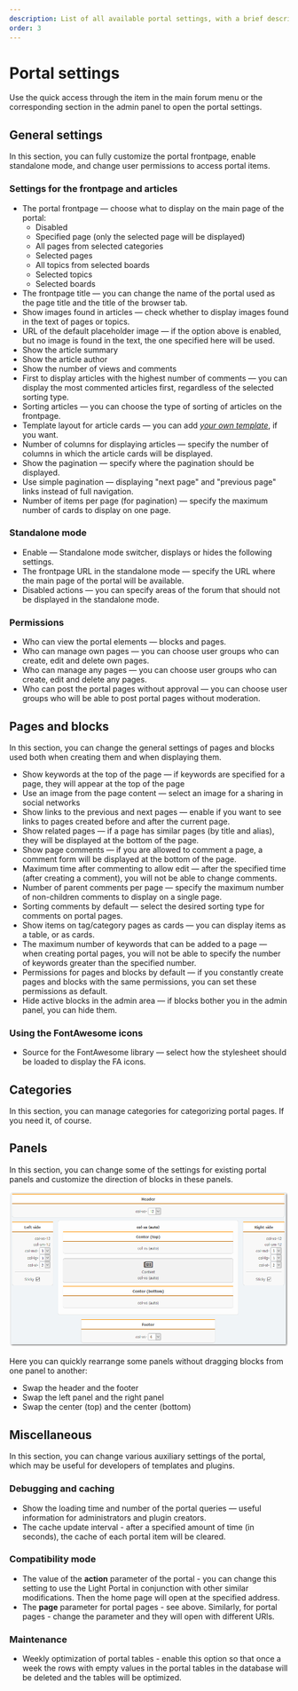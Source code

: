 ```yaml
---
description: List of all available portal settings, with a brief description
order: 3
---
```


# Portal settings

Use the quick access through the item in the main forum menu or the corresponding section in the admin panel to open the portal settings.

## General settings

In this section, you can fully customize the portal frontpage, enable standalone mode, and change user permissions to access portal items.

### Settings for the frontpage and articles

- The portal frontpage — choose what to display on the main page of the portal:
  - Disabled
  - Specified page (only the selected page will be displayed)
  - All pages from selected categories
  - Selected pages
  - All topics from selected boards
  - Selected topics
  - Selected boards
- The frontpage title — you can change the name of the portal used as the page title and the title of the browser tab.
- Show images found in articles — check whether to display images found in the text of pages or topics.
- URL of the default placeholder image — if the option above is enabled, but no image is found in the text, the one specified here will be used.
- Show the article summary
- Show the article author
- Show the number of views and comments
- First to display articles with the highest number of comments — you can display the most commented articles first, regardless of the selected sorting type.
- Sorting articles — you can choose the type of sorting of articles on the frontpage.
- Template layout for article cards — you can add _[your own template](../how-to/create-layout)_, if you want.
- Number of columns for displaying articles — specify the number of columns in which the article cards will be displayed.
- Show the pagination — specify where the pagination should be displayed.
- Use simple pagination — displaying "next page" and "previous page" links instead of full navigation.
- Number of items per page (for pagination) — specify the maximum number of cards to display on one page.

### Standalone mode

- Enable — Standalone mode switcher, displays or hides the following settings.
- The frontpage URL in the standalone mode — specify the URL where the main page of the portal will be available.
- Disabled actions — you can specify areas of the forum that should not be displayed in the standalone mode.

### Permissions

- Who can view the portal elements — blocks and pages.
- Who can manage own pages — you can choose user groups who can create, edit and delete own pages.
- Who can manage any pages — you can choose user groups who can create, edit and delete any pages.
- Who can post the portal pages without approval — you can choose user groups who will be able to post portal pages without moderation.

## Pages and blocks

In this section, you can change the general settings of pages and blocks used both when creating them and when displaying them.

- Show keywords at the top of the page — if keywords are specified for a page, they will appear at the top of the page
- Use an image from the page content — select an image for a sharing in social networks
- Show links to the previous and next pages — enable if you want to see links to pages created before and after the current page.
- Show related pages — if a page has similar pages (by title and alias), they will be displayed at the bottom of the page.
- Show page comments — if you are allowed to comment a page, a comment form will be displayed at the bottom of the page.
- Maximum time after commenting to allow edit — after the specified time (after creating a comment), you will not be able to change comments.
- Number of parent comments per page — specify the maximum number of non-children comments to display on a single page.
- Sorting comments by default — select the desired sorting type for comments on portal pages.
- Show items on tag/category pages as cards — you can display items as a table, or as cards.
- The maximum number of keywords that can be added to a page — when creating portal pages, you will not be able to specify the number of keywords greater than the specified number.
- Permissions for pages and blocks by default — if you constantly create pages and blocks with the same permissions, you can set these permissions as default.
- Hide active blocks in the admin area — if blocks bother you in the admin panel, you can hide them.

### Using the FontAwesome icons

- Source for the FontAwesome library — select how the stylesheet should be loaded to display the FA icons.

## Categories

In this section, you can manage categories for categorizing portal pages. If you need it, of course.

## Panels

In this section, you can change some of the settings for existing portal panels and customize the direction of blocks in these panels.

![Panels](panels.png)

Here you can quickly rearrange some panels without dragging blocks from one panel to another:

- Swap the header and the footer
- Swap the left panel and the right panel
- Swap the center (top) and the center (bottom)

## Miscellaneous

In this section, you can change various auxiliary settings of the portal, which may be useful for developers of templates and plugins.

### Debugging and caching

- Show the loading time and number of the portal queries — useful information for administrators and plugin creators.
- The cache update interval - after a specified amount of time (in seconds), the cache of each portal item will be cleared.

### Compatibility mode

- The value of the **action** parameter of the portal - you can change this setting to use the Light Portal in conjunction with other similar modifications. Then the home page will open at the specified address.
- The **page** parameter for portal pages - see above. Similarly, for portal pages - change the parameter and they will open with different URls.

### Maintenance

- Weekly optimization of portal tables - enable this option so that once a week the rows with empty values in the portal tables in the database will be deleted and the tables will be optimized.
